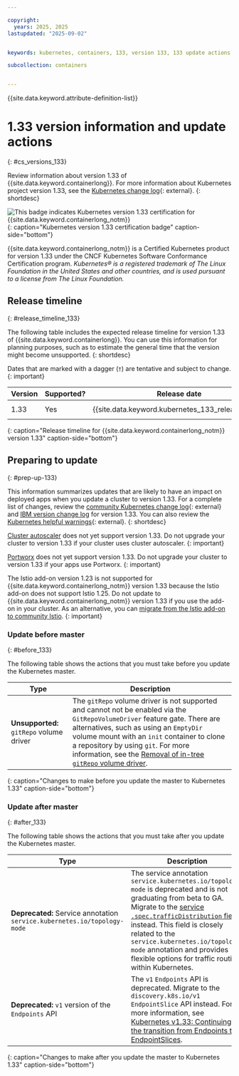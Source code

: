 ```yaml
---

copyright: 
  years: 2025, 2025
lastupdated: "2025-09-02"


keywords: kubernetes, containers, 133, version 133, 133 update actions

subcollection: containers


---
```


{{site.data.keyword.attribute-definition-list}}



# 1.33 version information and update actions
{: #cs_versions_133}


Review information about version 1.33 of {{site.data.keyword.containerlong}}. For more information about Kubernetes project version 1.33, see the [Kubernetes change log](https://kubernetes.io/releases/notes/.){: external}.
{: shortdesc}


![This badge indicates Kubernetes version 1.33 certification for {{site.data.keyword.containerlong_notm}}](images/certified-kubernetes-color.svg){: caption="Kubernetes version 1.33 certification badge" caption-side="bottom"} 

{{site.data.keyword.containerlong_notm}} is a Certified Kubernetes product for version 1.33 under the CNCF Kubernetes Software Conformance Certification program. _Kubernetes® is a registered trademark of The Linux Foundation in the United States and other countries, and is used pursuant to a license from The Linux Foundation._



## Release timeline 
{: #release_timeline_133}

The following table includes the expected release timeline for version 1.33 of {{site.data.keyword.containerlong}}. You can use this information for planning purposes, such as to estimate the general time that the version might become unsupported. 
{: shortdesc}

Dates that are marked with a dagger (`†`) are tentative and subject to change.
{: important}

| Version | Supported? | Release date | Unsupported date |
|------|------|----------|----------|
| 1.33 | Yes | {{site.data.keyword.kubernetes_133_release_date}} | {{site.data.keyword.kubernetes_133_unsupported_date}} `†` |
{: caption="Release timeline for {{site.data.keyword.containerlong_notm}} version 1.33" caption-side="bottom"}


## Preparing to update
{: #prep-up-133}

This information summarizes updates that are likely to have an impact on deployed apps when you update a cluster to version 1.33. For a complete list of changes, review the [community Kubernetes change log](https://github.com/kubernetes/kubernetes/blob/master/CHANGELOG/CHANGELOG-1.33.md){: external} and [IBM version change log](/docs/containers?topic=containers-changelog_133) for version 1.33. You can also review the [Kubernetes helpful warnings](https://kubernetes.io/blog/2020/09/03/warnings/){: external}.
{: shortdesc}

[Cluster autoscaler](/docs/containers?topic=containers-cluster-scaling-classic-vpc) does not yet support version 1.33. Do not upgrade your cluster to version 1.33 if your cluster uses cluster autoscaler.
{: important}

[Portworx](https://cloud.ibm.com/docs/containers?topic=containers-storage_portworx_about) does not yet support version 1.33. Do not upgrade your cluster to version 1.33 if your apps use Portworx.
{: important}

The Istio add-on version 1.23 is not supported for {{site.data.keyword.containerlong_notm}} version 1.33 because the Istio add-on does not support Istio 1.25. Do not update to {{site.data.keyword.containerlong_notm}} version 1.33 if you use the add-on in your cluster. As an alternative, you can [migrate from the Istio add-on to community Istio](/docs/containers?topic=containers-istio-update&interface=ui#migrate).
{: important}

### Update before master
{: #before_133}

The following table shows the actions that you must take before you update the Kubernetes master.

| Type | Description |
| --- | --- |
| **Unsupported:** `gitRepo` volume driver | The `gitRepo` volume driver is not supported and cannot not be enabled via the `GitRepoVolumeDriver` feature gate. There are alternatives, such as using an `EmptyDir` volume mount with an `init` container to clone a repository by using `git`. For more information, see the [Removal of in-tree `gitRepo` volume driver](https://kubernetes.io/blog/2025/04/23/kubernetes-v1-33-release/#removal-of-in-tree-gitrepo-volume-driver). |
{: caption="Changes to make before you update the master to Kubernetes 1.33" caption-side="bottom"}


### Update after master
{: #after_133}

The following table shows the actions that you must take after you update the Kubernetes master.


| Type | Description |
| --- | --- |
| **Deprecated:** Service annotation `service.kubernetes.io/topology-mode` |  The service annotation `service.kubernetes.io/topology-mode` is deprecated and is not graduating from beta to GA. Migrate to the [service `.spec.trafficDistribution` field](https://kubernetes.io/docs/concepts/services-networking/service/#traffic-distribution) instead. This field is closely related to the `service.kubernetes.io/topology-mode` annotation and provides flexible options for traffic routing within Kubernetes. |
| **Deprecated:** `v1` version of the `Endpoints` API | The `v1` `Endpoints` API is deprecated. Migrate to the `discovery.k8s.io/v1` `EndpointSlice` API instead. For more information, see [Kubernetes v1.33: Continuing the transition from Endpoints to EndpointSlices](https://kubernetes.io/blog/2025/04/24/endpoints-deprecation/). |
{: caption="Changes to make after you update the master to Kubernetes 1.33" caption-side="bottom"}
